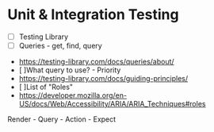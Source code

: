 # Unit & Integration Testing

- [ ] Testing Library
- [ ] Queries - get, find, query
- https://testing-library.com/docs/queries/about/
- [ ]What query to use? - Priority
- https://testing-library.com/docs/guiding-principles/
- [ ]List of "Roles"
- https://developer.mozilla.org/en-US/docs/Web/Accessibility/ARIA/ARIA_Techniques#roles


Render - Query - Action - Expect